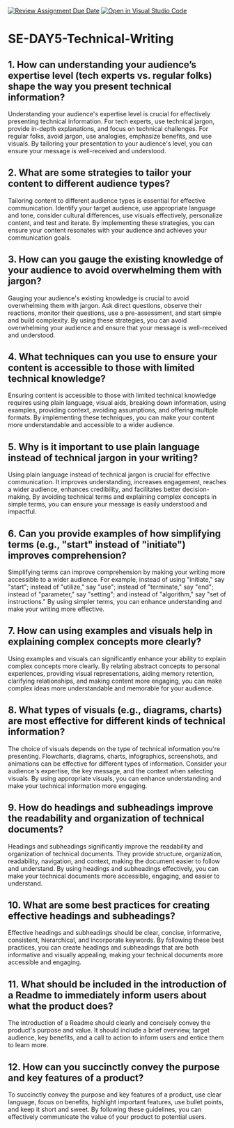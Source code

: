 [![Review Assignment Due Date](https://classroom.github.com/assets/deadline-readme-button-22041afd0340ce965d47ae6ef1cefeee28c7c493a6346c4f15d667ab976d596c.svg)](https://classroom.github.com/a/zsAR-pyY)
[![Open in Visual Studio Code](https://classroom.github.com/assets/open-in-vscode-2e0aaae1b6195c2367325f4f02e2d04e9abb55f0b24a779b69b11b9e10269abc.svg)](https://classroom.github.com/online_ide?assignment_repo_id=15792640&assignment_repo_type=AssignmentRepo)
# SE-DAY5-Technical-Writing
## 1. How can understanding your audience’s expertise level (tech experts vs. regular folks) shape the way you present technical information?
Understanding your audience's expertise level is crucial for effectively presenting technical information. For tech experts, use technical jargon, provide in-depth explanations, and focus on technical challenges. For regular folks, avoid jargon, use analogies, emphasize benefits, and use visuals. By tailoring your presentation to your audience's level, you can ensure your message is well-received and understood.

## 2. What are some strategies to tailor your content to different audience types?
Tailoring content to different audience types is essential for effective communication. Identify your target audience, use appropriate language and tone, consider cultural differences, use visuals effectively, personalize content, and test and iterate. By implementing these strategies, you can ensure your content resonates with your audience and achieves your communication goals.

## 3. How can you gauge the existing knowledge of your audience to avoid overwhelming them with jargon?
Gauging your audience's existing knowledge is crucial to avoid overwhelming them with jargon. Ask direct questions, observe their reactions, monitor their questions, use a pre-assessment, and start simple and build complexity. By using these strategies, you can avoid overwhelming your audience and ensure that your message is well-received and understood.

## 4. What techniques can you use to ensure your content is accessible to those with limited technical knowledge?
Ensuring content is accessible to those with limited technical knowledge requires using plain language, visual aids, breaking down information, using examples, providing context, avoiding assumptions, and offering multiple formats. By implementing these techniques, you can make your content more understandable and accessible to a wider audience.

## 5. Why is it important to use plain language instead of technical jargon in your writing?
Using plain language instead of technical jargon is crucial for effective communication. It improves understanding, increases engagement, reaches a wider audience, enhances credibility, and facilitates better decision-making. By avoiding technical terms and explaining complex concepts in simple terms, you can ensure your message is easily understood and impactful.

## 6. Can you provide examples of how simplifying terms (e.g., "start" instead of "initiate") improves comprehension?
Simplifying terms can improve comprehension by making your writing more accessible to a wider audience. For example, instead of using "initiate," say "start"; instead of "utilize," say "use"; instead of "terminate," say "end"; instead of "parameter," say "setting"; and instead of "algorithm," say "set of instructions." By using simpler terms, you can enhance understanding and make your writing more effective.

## 7. How can using examples and visuals help in explaining complex concepts more clearly?
Using examples and visuals can significantly enhance your ability to explain complex concepts more clearly. By relating abstract concepts to personal experiences, providing visual representations, aiding memory retention, clarifying relationships, and making content more engaging, you can make complex ideas more understandable and memorable for your audience.

## 8. What types of visuals (e.g., diagrams, charts) are most effective for different kinds of technical information?
The choice of visuals depends on the type of technical information you're presenting. Flowcharts, diagrams, charts, infographics, screenshots, and animations can be effective for different types of information. Consider your audience's expertise, the key message, and the context when selecting visuals. By using appropriate visuals, you can enhance understanding and make your technical information more engaging.

## 9. How do headings and subheadings improve the readability and organization of technical documents?
Headings and subheadings significantly improve the readability and organization of technical documents. They provide structure, organization, readability, navigation, and context, making the document easier to follow and understand. By using headings and subheadings effectively, you can make your technical documents more accessible, engaging, and easier to understand.

## 10. What are some best practices for creating effective headings and subheadings?
Effective headings and subheadings should be clear, concise, informative, consistent, hierarchical, and incorporate keywords. By following these best practices, you can create headings and subheadings that are both informative and visually appealing, making your technical documents more accessible and engaging.

## 11. What should be included in the introduction of a Readme to immediately inform users about what the product does?
The introduction of a Readme should clearly and concisely convey the product's purpose and value. It should include a brief overview, target audience, key benefits, and a call to action to inform users and entice them to learn more.

## 12. How can you succinctly convey the purpose and key features of a product?
To succinctly convey the purpose and key features of a product, use clear language, focus on benefits, highlight important features, use bullet points, and keep it short and sweet. By following these guidelines, you can effectively communicate the value of your product to potential users.


